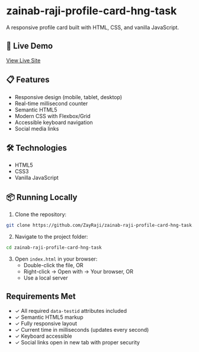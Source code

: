 # zainab-raji-profile-card-hng-task

A responsive profile card built with HTML, CSS, and vanilla JavaScript.

## 🚀 Live Demo
[View Live Site](your-netlify-url-here)

## 📋 Features
- Responsive design (mobile, tablet, desktop)
- Real-time millisecond counter
- Semantic HTML5
- Modern CSS with Flexbox/Grid
- Accessible keyboard navigation
- Social media links

## 🛠️ Technologies
- HTML5
- CSS3
- Vanilla JavaScript

## 📦 Running Locally

1. Clone the repository:
```bash
git clone https://github.com/ZayRaji/zainab-raji-profile-card-hng-task.git
```

2. Navigate to the project folder:
```bash
cd zainab-raji-profile-card-hng-task
```

3. Open `index.html` in your browser:
   - Double-click the file, OR
   - Right-click → Open with → Your browser, OR
   - Use a local server 

## Requirements Met
- ✓ All required `data-testid` attributes included
- ✓ Semantic HTML5 markup
- ✓ Fully responsive layout
- ✓ Current time in milliseconds (updates every second)
- ✓ Keyboard accessible
- ✓ Social links open in new tab with proper security




